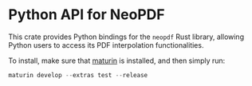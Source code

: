 # Python API for NeoPDF

This crate provides Python bindings for the `neopdf` Rust library,
allowing Python users to access its PDF interpolation functionalities.

To install, make sure that [maturin](https://www.maturin.rs/) is
installed, and then simply run:

```python
maturin develop --extras test --release
```

